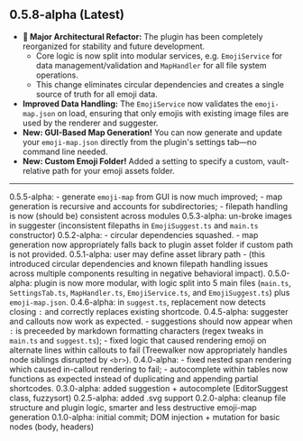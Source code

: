 ## 0.5.8-alpha (Latest)

- **🚀 Major Architectural Refactor:** The plugin has been completely reorganized for stability and future development.
  - Core logic is now split into modular services, e.g. `EmojiService` for data management/validation and `MapHandler` for all file system operations.
  - This change eliminates circular dependencies and creates a single source of truth for all emoji data.
- **Improved Data Handling:** The `EmojiService` now validates the `emoji-map.json` on load, ensuring that only emojis with existing image files are used by the renderer and suggester.
- **New: GUI-Based Map Generation!** You can now generate and update your `emoji-map.json` directly from the plugin's settings tab—no command line needed.
- **New: Custom Emoji Folder!** Added a setting to specify a custom, vault-relative path for your emoji assets folder.

---

0.5.5-alpha: - generate `emoji-map` from GUI is now much improved; - map generation is recursive and accounts for subdirectories; - filepath handling is now (should be) consistent across modules
0.5.3-alpha: un-broke images in suggester (inconsistent filepaths in `EmojiSuggest.ts` and `main.ts` constructor)
0.5.2-alpha: - circular dependencies squashed. - map generation now appropriately falls back to plugin asset folder if custom path is not provided.
0.5.1-alpha: user may define asset library path - (this introduced circular dependencies and known filepath handling issues across multiple components resulting in negative behavioral impact).
0.5.0-alpha: plugin is now more modular, with logic split into 5 main files (`main.ts`, `SettingsTab.ts`, `MapHandler.ts`, `EmojiService.ts`, and `EmojiSuggest.ts`) plus `emoji-map.json`.
0.4.6-alpha: in `suggest.ts`, replacement now detects closing `:` and correctly replaces existing shortcode.
0.4.5-alpha: suggester and callouts now work as expected. - suggestions should now appear when `:` is preceeded by markdown formatting characters (regex tweaks in `main.ts` and `suggest.ts`); - fixed logic that caused rendering emoji on alternate lines within callouts to fail (Treewalker now appropriately handles node siblings disrupted by `<br>`).
0.4.0-alpha: - fixed nested span rendering which caused in-callout rendering to fail; - autocomplete within tables now functions as expected instead of duplicating and appending partial shortcodes.
0.3.0-alpha: added suggestion + autocomplete (EditorSuggest class, fuzzysort)
0.2.5-alpha: added .svg support
0.2.0-alpha: cleanup file structure and plugin logic, smarter and less destructive emoji-map generation
0.1.0-alpha: initial commit; DOM injection + mutation for basic nodes (body, headers)
